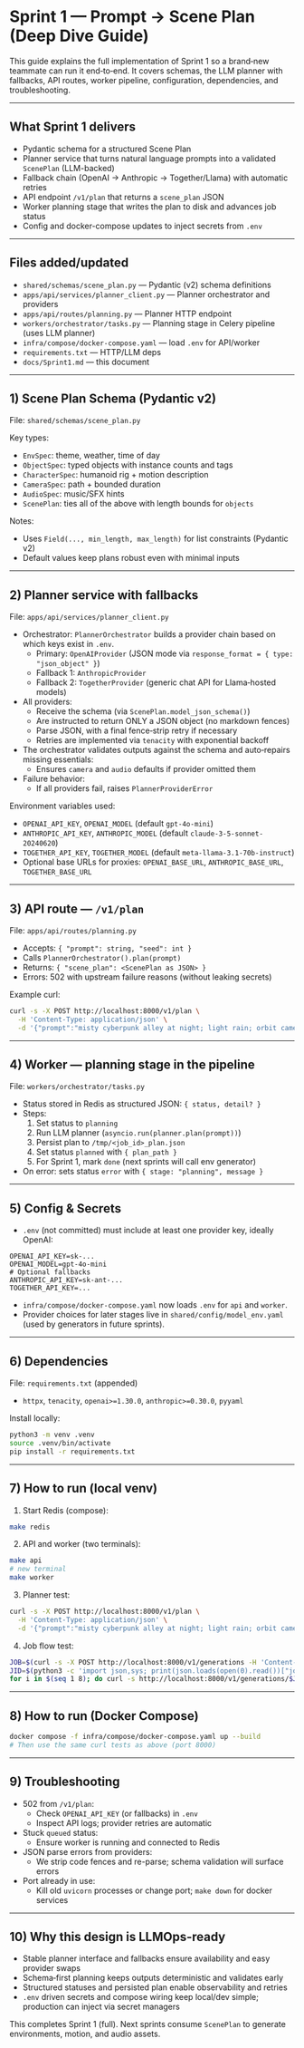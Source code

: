 # Sprint 1 — Prompt → Scene Plan (Deep Dive Guide)

This guide explains the full implementation of Sprint 1 so a brand‑new teammate can run it end‑to‑end. It covers schemas, the LLM planner with fallbacks, API routes, worker pipeline, configuration, dependencies, and troubleshooting.

---

## What Sprint 1 delivers

- Pydantic schema for a structured Scene Plan
- Planner service that turns natural language prompts into a validated `ScenePlan` (LLM-backed)
- Fallback chain (OpenAI → Anthropic → Together/Llama) with automatic retries
- API endpoint `/v1/plan` that returns a `scene_plan` JSON
- Worker planning stage that writes the plan to disk and advances job status
- Config and docker-compose updates to inject secrets from `.env`

---

## Files added/updated

- `shared/schemas/scene_plan.py` — Pydantic (v2) schema definitions
- `apps/api/services/planner_client.py` — Planner orchestrator and providers
- `apps/api/routes/planning.py` — Planner HTTP endpoint
- `workers/orchestrator/tasks.py` — Planning stage in Celery pipeline (uses LLM planner)
- `infra/compose/docker-compose.yaml` — load `.env` for API/worker
- `requirements.txt` — HTTP/LLM deps
- `docs/Sprint1.md` — this document

---

## 1) Scene Plan Schema (Pydantic v2)

File: `shared/schemas/scene_plan.py`

Key types:
- `EnvSpec`: theme, weather, time of day
- `ObjectSpec`: typed objects with instance counts and tags
- `CharacterSpec`: humanoid rig + motion description
- `CameraSpec`: path + bounded duration
- `AudioSpec`: music/SFX hints
- `ScenePlan`: ties all of the above with length bounds for `objects`

Notes:
- Uses `Field(..., min_length, max_length)` for list constraints (Pydantic v2)
- Default values keep plans robust even with minimal inputs

---

## 2) Planner service with fallbacks

File: `apps/api/services/planner_client.py`

- Orchestrator: `PlannerOrchestrator` builds a provider chain based on which keys exist in `.env`.
  - Primary: `OpenAIProvider` (JSON mode via `response_format = { type: "json_object" }`)
  - Fallback 1: `AnthropicProvider`
  - Fallback 2: `TogetherProvider` (generic chat API for Llama‑hosted models)
- All providers:
  - Receive the schema (via `ScenePlan.model_json_schema()`)
  - Are instructed to return ONLY a JSON object (no markdown fences)
  - Parse JSON, with a final fence‑strip retry if necessary
  - Retries are implemented via `tenacity` with exponential backoff
- The orchestrator validates outputs against the schema and auto‑repairs missing essentials:
  - Ensures `camera` and `audio` defaults if provider omitted them
- Failure behavior:
  - If all providers fail, raises `PlannerProviderError`

Environment variables used:
- `OPENAI_API_KEY`, `OPENAI_MODEL` (default `gpt-4o-mini`)
- `ANTHROPIC_API_KEY`, `ANTHROPIC_MODEL` (default `claude-3-5-sonnet-20240620`)
- `TOGETHER_API_KEY`, `TOGETHER_MODEL` (default `meta-llama-3.1-70b-instruct`)
- Optional base URLs for proxies: `OPENAI_BASE_URL`, `ANTHROPIC_BASE_URL`, `TOGETHER_BASE_URL`

---

## 3) API route — `/v1/plan`

File: `apps/api/routes/planning.py`

- Accepts: `{ "prompt": string, "seed": int }`
- Calls `PlannerOrchestrator().plan(prompt)`
- Returns: `{ "scene_plan": <ScenePlan as JSON> }`
- Errors: 502 with upstream failure reasons (without leaking secrets)

Example curl:
```bash
curl -s -X POST http://localhost:8000/v1/plan \
  -H 'Content-Type: application/json' \
  -d '{"prompt":"misty cyberpunk alley at night; light rain; orbit camera"}' | jq .
```

---

## 4) Worker — planning stage in the pipeline

File: `workers/orchestrator/tasks.py`

- Status stored in Redis as structured JSON: `{ status, detail? }`
- Steps:
  1. Set status to `planning`
  2. Run LLM planner (`asyncio.run(planner.plan(prompt))`)
  3. Persist plan to `/tmp/<job_id>_plan.json`
  4. Set status `planned` with `{ plan_path }`
  5. For Sprint 1, mark `done` (next sprints will call env generator)
- On error: sets status `error` with `{ stage: "planning", message }`

---

## 5) Config & Secrets

- `.env` (not committed) must include at least one provider key, ideally OpenAI:
```
OPENAI_API_KEY=sk-...
OPENAI_MODEL=gpt-4o-mini
# Optional fallbacks
ANTHROPIC_API_KEY=sk-ant-...
TOGETHER_API_KEY=...
```
- `infra/compose/docker-compose.yaml` now loads `.env` for `api` and `worker`.
- Provider choices for later stages live in `shared/config/model_env.yaml` (used by generators in future sprints).

---

## 6) Dependencies

File: `requirements.txt` (appended)
- `httpx`, `tenacity`, `openai>=1.30.0`, `anthropic>=0.30.0`, `pyyaml`

Install locally:
```bash
python3 -m venv .venv
source .venv/bin/activate
pip install -r requirements.txt
```

---

## 7) How to run (local venv)

1) Start Redis (compose):
```bash
make redis
```
2) API and worker (two terminals):
```bash
make api
# new terminal
make worker
```
3) Planner test:
```bash
curl -s -X POST http://localhost:8000/v1/plan \
  -H 'Content-Type: application/json' \
  -d '{"prompt":"misty cyberpunk alley at night; light rain; orbit camera"}' | jq .
```
4) Job flow test:
```bash
JOB=$(curl -s -X POST http://localhost:8000/v1/generations -H 'Content-Type: application/json' -d '{"prompt":"misty cyberpunk alley; light rain; dolly"}')
JID=$(python3 -c 'import json,sys; print(json.loads(open(0).read())["job_id"])' <<< "$JOB")
for i in $(seq 1 8); do curl -s http://localhost:8000/v1/generations/$JID/status; echo; sleep 1; done
```

---

## 8) How to run (Docker Compose)

```bash
docker compose -f infra/compose/docker-compose.yaml up --build
# Then use the same curl tests as above (port 8000)
```

---

## 9) Troubleshooting

- 502 from `/v1/plan`:
  - Check `OPENAI_API_KEY` (or fallbacks) in `.env`
  - Inspect API logs; provider retries are automatic
- Stuck `queued` status:
  - Ensure worker is running and connected to Redis
- JSON parse errors from providers:
  - We strip code fences and re-parse; schema validation will surface errors
- Port already in use:
  - Kill old `uvicorn` processes or change port; `make down` for docker services

---

## 10) Why this design is LLMOps-ready

- Stable planner interface and fallbacks ensure availability and easy provider swaps
- Schema‑first planning keeps outputs deterministic and validates early
- Structured statuses and persisted plan enable observability and retries
- `.env` driven secrets and compose wiring keep local/dev simple; production can inject via secret managers

This completes Sprint 1 (full). Next sprints consume `ScenePlan` to generate environments, motion, and audio assets.

